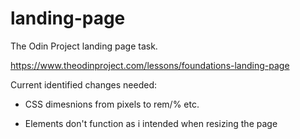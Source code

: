 # landing-page

The Odin Project landing page task.

https://www.theodinproject.com/lessons/foundations-landing-page

Current identified changes needed:

* CSS dimesnions from pixels to rem/% etc.

* Elements don't function as i intended when resizing the page
